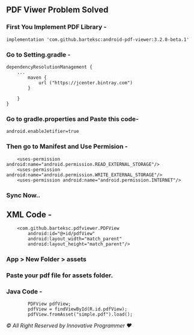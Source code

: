 ## PDF Viwer Problem Solved

### First You Implement PDF Library - 

```
implementation 'com.github.barteksc:android-pdf-viewer:3.2.0-beta.1'
```

### Go to Setting.gradle -

```
dependencyResolutionManagement {
    ...
        maven {
            url ("https://jcenter.bintray.com")
        }

    }
}
```

### Go to gradle.properties and Paste this code-

```
android.enableJetifier=true
```


### Then go to Manifest and Use Permision -

```
    <uses-permission android:name="android.permission.READ_EXTERNAL_STORAGE"/>
    <uses-permission android:name="android.permission.WRITE_EXTERNAL_STORAGE"/>
    <uses-permission android:name="android.permission.INTERNET"/>
```

### Sync Now..

## XML Code -

```
    <com.github.barteksc.pdfviewer.PDFView
        android:id="@+id/pdfView"
        android:layout_width="match_parent"
        android:layout_height="match_parent"/>

```

### App > New Folder > assets 
### Paste your pdf file for assets folder.


### Java Code -

```
        PDFView pdfView;
        pdfView = findViewById(R.id.pdfView);
        pdfView.fromAsset("simple.pdf").load();

```



_© All Right Reserved by Innovative Programmer ❤️_
